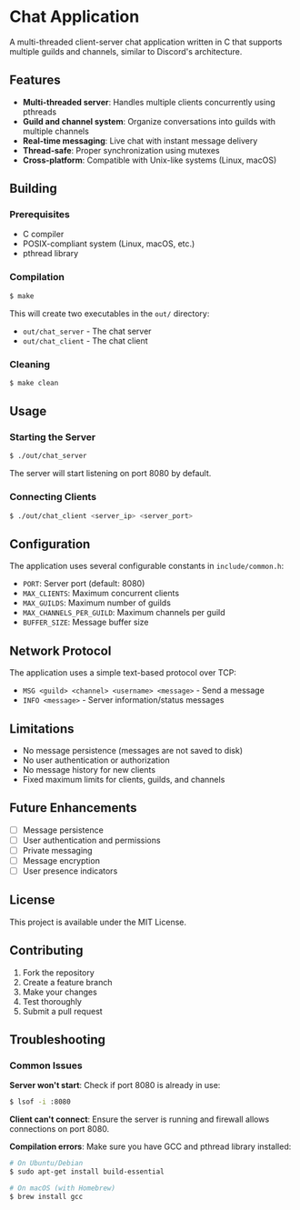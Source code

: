 # Chat Application

A multi-threaded client-server chat application written in C that supports multiple guilds and channels, similar to Discord's architecture.

## Features

- **Multi-threaded server**: Handles multiple clients concurrently using pthreads
- **Guild and channel system**: Organize conversations into guilds with multiple channels
- **Real-time messaging**: Live chat with instant message delivery
- **Thread-safe**: Proper synchronization using mutexes
- **Cross-platform**: Compatible with Unix-like systems (Linux, macOS)

## Building

### Prerequisites

- C compiler
- POSIX-compliant system (Linux, macOS, etc.)
- pthread library

### Compilation

```bash
$ make
```

This will create two executables in the `out/` directory:
- `out/chat_server` - The chat server
- `out/chat_client` - The chat client

### Cleaning

```bash
$ make clean
```

## Usage

### Starting the Server

```bash
$ ./out/chat_server
```

The server will start listening on port 8080 by default.

### Connecting Clients

```bash
$ ./out/chat_client <server_ip> <server_port>
```

## Configuration

The application uses several configurable constants in `include/common.h`:

- `PORT`: Server port (default: 8080)
- `MAX_CLIENTS`: Maximum concurrent clients
- `MAX_GUILDS`: Maximum number of guilds
- `MAX_CHANNELS_PER_GUILD`: Maximum channels per guild
- `BUFFER_SIZE`: Message buffer size

## Network Protocol

The application uses a simple text-based protocol over TCP:

- `MSG <guild> <channel> <username> <message>` - Send a message
- `INFO <message>` - Server information/status messages

## Limitations

- No message persistence (messages are not saved to disk)
- No user authentication or authorization
- No message history for new clients
- Fixed maximum limits for clients, guilds, and channels

## Future Enhancements

- [ ] Message persistence
- [ ] User authentication and permissions
- [ ] Private messaging
- [ ] Message encryption
- [ ] User presence indicators

## License

This project is available under the MIT License.

## Contributing

1. Fork the repository
2. Create a feature branch
3. Make your changes
4. Test thoroughly
5. Submit a pull request

## Troubleshooting

### Common Issues

**Server won't start**: Check if port 8080 is already in use:
```bash
$ lsof -i :8080
```

**Client can't connect**: Ensure the server is running and firewall allows connections on port 8080.

**Compilation errors**: Make sure you have GCC and pthread library installed:
```bash
# On Ubuntu/Debian
$ sudo apt-get install build-essential

# On macOS (with Homebrew)
$ brew install gcc
```
